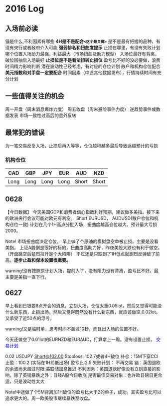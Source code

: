 # 2016 Log

## 入场前必读
<html>
<body>

<?php
echo "My first PHP script!";
?> 

</body>
</html>

锚是什么,不利因素有哪些
**4H是不是配合`<这个最关键>`**
是不是最有把握的品种，有没有央行或者政府介入可能
**强弱排名和扭曲度提示**
止损在哪里，有没有失败计划
哪个位置入场助力最强，利益最大（市场扭曲及助力模型）
入场位最好有背离，破位回抽后入场最好
**止损位是不是看法扭转止损位**
盈亏比不好的没必要做，浪费时间精力影响判断
潜在波动性已经考虑，有对应的仓位计划
散户和机构仓位配合
**美元指数和对手盘一定要配合**
时间因素（中途其他数据发布），行情持续时间有充分计划


## 一些值得关注的机会

周一开盘（周末消息爆炸力度）
周五收盘（周末避险事件力度）
逆趋势事件或数据发表
市场一致性过高后的意外反转

## 最常犯的错误

为一笔交易反复入场，止损后再入等等，仓位越积越多最后导致远超预计的亏损

### 机构仓位
|  CAD |GBP | JPY  | EUR  | AUD  | NZD  |
|---|---|---|---|---|---|
| Long  | Long  | Long  | Long  |  Short| Short| 

## 0628

【今日数据】
今天美国GDP和消费者信心指数利好预期，建议做多美指。接下来的欧洲央行会议可能对欧元有利空。
Short EURUSD， AUDUSD(散户仓位和机构仓位一致)
计划在几个1H高点分批入场，扭曲度越高仓位越大。预计最大亏损2000。

Note! 市场扭曲度决定仓位。
早上做了个原油的模拟盘空单被止损。主要是没看美指。
上证A股倒是很好的标的，扭曲度高助力好，昨夜美股大跌也有利于做空。（开盘跳空后猛烈拉升是个大陷阱）
不过还是只跌到了1H低点就剧烈反弹破了前高。**逐步止盈和保本设置很重要。**

warning!没有按照原计划入场，提前入了，没有阻力没有背离，盈亏比不好。最主要是美指一直下行。

## 0627 

早上看到日银要8点开会的消息，立刻入场，仓位太重0.05lot，然后又觉得可能没什么新东西，止损出场。然后又觉得既然没有什么新东西，就应该做空,0.02lot。又承受了近50点的浮亏。

warning!又是临时单，思考时间不超过10秒，而且出入场的位置不好。

今天还做空了0.01lot的EURNZD和EURAUD，打算拿上一周。没有设置止损。
<font color="blue">交易计划</font>

0.02 USDJPY Short@102.00
Stoploss: 102.7或者4H破位
补仓：15M下穿CCI
止盈：100.2 (实际在1H前低出场)
盈亏比:2.5
失败计划： 不再交易
锚：英国退欧的余波尚未超过时限;美联储加息推迟
不利因素：英国退欧好像没有立刻直接的影响，除了英镑暴跌之外；日经A股今日收涨
是否最佳交易对象：也许欧日磅日更合适，只是波动性太大

Note!中途做了个5M背离加1H破位的盈亏比大于2的单子，成功。其实盈亏比可以追求更大的。周一欧美股市继续暴跌至收盘。
 
 
